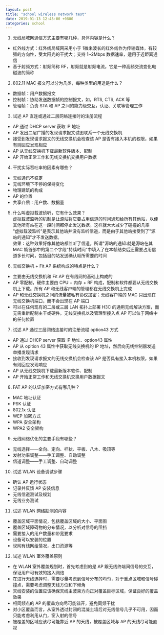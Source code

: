 ```yaml
---
layout: post
title: "school wireless network test"
date: 2019-01-13 12:45:00 +0800
categories: school
---
```


1. 无线局域网通信方式主要有哪几种，具体内容是什么？
* 红外线方式：红外线局域网采用小于 1微米波长的红外线作为传输媒体，有较强的方向性，受太阳光的干扰大；支持 1~2Mbps 数据速率，适用于近距离通信
* 基于射频方式：射频简称 RF，射频就是射频电流，它是一种高频交流变化电磁波的简称

2. 802.11 MAC 报文可以分为几类，每种类型的用途是什么？
* 数据帧：用户数据报文
* 控制帧：协助发送数据帧的控制报文，如，RTS, CTS, ACK 等
* 管理帧：负责 STA 和 AP 之间的能力级交互，认证、关联等管理工作

3. 试述 AP 直连或通过二层网络连接时的注册流程
* AP 通过 DHCP server 获取 IP 地址
* AP 发出二层广播的发现请求报文试图联系一个无线交换机
* 接受到发现请求报文的无线交换机会检查该 AP 是否有接入本机的权限，如果有则回应发现相应 
* AP 从无线交换机下载最新软件版本、配制
* AP 开始正常工作和无线交换机交换用户数据

4. 干扰实际吞吐率的因素有哪些？
* 无线通讯不稳定
* 无线环境下不停的保持变化
* 物理建筑的构成
* AP 的位置
* 共享介质：用户数、数据量

5. 什么叫虚拟载波侦听，它有什么效果？<br>
虚拟载波监听的机制是让源站将它要占用信道的时间通知给所有其他站，以便其他所有站在这一段时间都停止发送数据。这样就大大减少了碰撞的几率<br>
"虚拟载波监听"是表示其他站并没有监听信道，而是由于其他站接受到了"源站的通知"才不发送数据。<br>
效果：这种效果好像其他站都监听了信道。所谓"源站的通知:就是源站在其 MAC 帧首部中的第二个字段"持续时间"中填入了在本帧结束后还需要占用信道多长时间，包括目的站发送确认帧所需要的时间

6. 无线交换机 + Fit AP 系统构成的特点是什么？
* 主要由无线交换机和 Fit AP 在有线网的基础上构成的
* AP 零配制，硬件主要由 CPU + 内存 + RF 构成，配制和软件都要从无线交换机上下载。所有 AP 和无线客户端的管理都在无线交换机上完成
* AP 和无线交换机之间的流量被私有协议加密；无线客户端的 MAC 只出现在无线交换机端口，而不会出现在 AP 端口
* 可以在任何现有的二层或三层 LAN 拓扑上部署 H3C 的通用无线解决方案，而无需重新配制主干或硬件。无线交换机以及管理型接入点 AP 可以位于网络中的任何位置

7. 试述 AP 通过三层网络连接时的注册流程 option43 方式
* AP 通过 DHCP server 获取 IP 地址、option43 属性
* AP 从 opition 43 属性中获取无线交换机的 IP 地址，然后向无线控制器发送单播发现请求
* 接收到发现请求报文的无线交换机会检查该 AP 是否具有接入本机权限，如果有则回应发现响应
* AP 从无线交换机下载最新版本软件、配制
* AP 开始正常工作和无线交换机交换用户数据报文

8. FAT AP 的认证加密方式有哪几种？
* MAC 地址认证
* PSK 认证
* 802.1x 认证
* WEP 加密方式
* WPA 安全架构
* WPA2 安全架构

9. 无线网络优化的主要手段有哪些？
* 无线选择——全向、定向、杆状、平板、八木、吸顶等
* 发射功率调整——手工调整、自动调整
* 信道调整——手工调整、自动调整

10. 试述 WLAN 设备调试步骤
* 确认 AP 运行状态
* 记录并反馈 AP 安装信息
* 无线信道测试及规划
* 无线业务测试

11. 试述 WLAN 网络勘测的内容
* 覆盖区域平面情况，包括覆盖区域的大小、平面图
* 覆盖区域障碍物的分布情况，以分析对信号的阻挡
* 需要接入的用户数量和带宽要求
* 设备可以安装的位置
* 现网有线网组情况，出口资源等

12. 试述 WLAN 室外覆盖原则
* 在 WLAN 室外覆盖规划时，首先考虑到的是 AP 跟无线终端间信号的交互，保证用户可有效的接入网络
* 在进行天线选择时，需要尽量考虑到信号分布的均匀，对于重点区域和信号碰撞点，需要考虑调整天线方位和下倾角
* 天线安装的位置应该确保天线主波束方向正对覆盖目标区域，保证良好的覆盖效果
* 相同频点的 AP 的覆盖方向尽可能错开，避免同频干扰
* 对小区覆盖而言，从室外透过封闭的混凝土墙后对无线信号几乎不可用，因而只能考虑利用从门，窗入射的信号
* 被覆盖的区域应该尽可能靠近 AP 的天线，被覆盖区域与 AP 的天线尽可能直视
